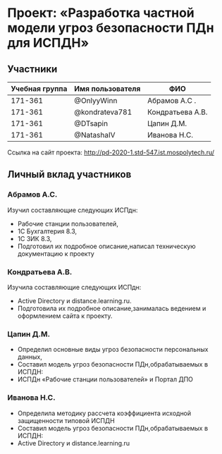 # Проект: «Разработка частной модели угроз безопасности ПДн для ИСПДН»


## Участники

| Учебная группа | Имя пользователя | ФИО                      |
|----------------|------------------|--------------------------|
| 171-361       | @OnlyyWinn        | Абрамов А.С .             |
| 171-361    | @kondrateva781      | Кондратьева А.В.             |
| 171-361     | @DTsapin       | Цапин Д.М. |
| 171-361     | @NatashaIV       | Иванова Н.С. |

Ссылка на сайт проекта:
http://pd-2020-1.std-547.ist.mospolytech.ru/

## Личный вклад участников

### Абрамов А.С.
Изучил составляющие следующих ИСПдн:
- Рабочие станции пользователей,
- 1C Бухгалтерия 8.3,
- 1С ЗИК 8.3,
- Подготовил их подробное описание,написал техническую документацию к проекту

### Кондратьева А.В.
Изучила составляющие следующих ИСПдн:
- Active Directory и distance.learning.ru.
- Подготовила их подробное описание,занималась ведением и оформлением сайта к проекту.

### Цапин Д.М.
- Определил основные виды угроз безопасности персональных данных,
- Составил модель угроз безопасности ПДн,обрабатываемых в ИСПДН:
- ИСПДн «Рабочие станции пользователей» и Портал ДПО

### Иванова Н.С.
- Определила методику рассчета коэффициента исходной защищенности типовой ИСПДН
- Составил модель угроз безопасности ПДн,обрабатываемых в ИСПДН:
- Active Directory и distance.learning.ru
